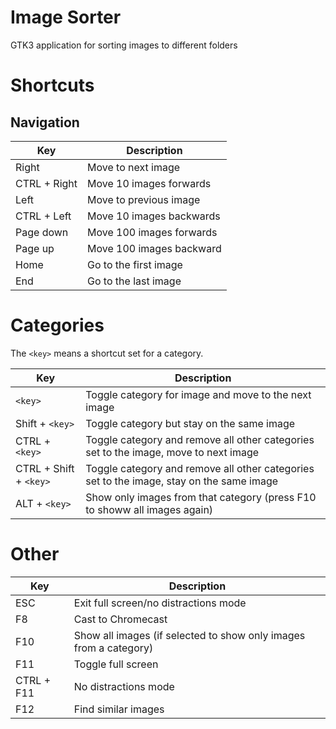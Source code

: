 Image Sorter
============

GTK3 application for sorting images to different folders

# Shortcuts

## Navigation

|Key | Description |
|----|-------------|
|Right | Move to next image
|CTRL + Right | Move 10 images forwards
|Left | Move to previous image
|CTRL + Left | Move 10 images backwards
|Page down | Move 100 images forwards
|Page up | Move 100 images backward
|Home | Go to the first image
|End | Go to the last image

# Categories

The `<key>` means a shortcut set for a category.

|Key | Description |
|----|-------------|
|`<key>` | Toggle category for image and move to the next image
|Shift + `<key>` | Toggle category but stay on the same image
|CTRL + `<key>` | Toggle category and remove all other categories set to the image, move to next image
|CTRL + Shift + `<key>` | Toggle category and remove all other categories set to the image, stay on the same image
|ALT + `<key>` | Show only images from that category (press F10 to showw all images again)

# Other

|Key | Description |
|----|-------------|
|ESC | Exit full screen/no distractions mode
|F8  | Cast to Chromecast
|F10 | Show all images (if selected to show only images from a category)
|F11 | Toggle full screen
|CTRL + F11 | No distractions mode
|F12 | Find similar images
